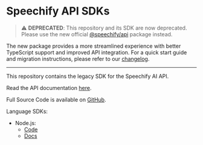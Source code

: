 # Speechify API SDKs

> ⚠️ **DEPRECATED**: This repository and its SDK are now deprecated. Please use the new official [@speechify/api](https://www.npmjs.com/package/@speechify/api) package instead.

The new package provides a more streamlined experience with better TypeScript support and improved API integration. For a quick start guide and migration instructions, please refer to our [changelog](https://docs.sws.speechify.com/changelog/2025/4/25).

---

This repository contains the legacy SDK for the Speechify AI API.

Read the API documentation [here](https://docs.sws.speechify.com/docs/overview).

Full Source Code is available on [GitHub](https://github.com/SpeechifyInc/speechify-api-sdks).

Language SDKs:

- Node.js:
  - [Code](https://github.com/SpeechifyInc/speechify-api-sdks/tree/main/nodejs)
  - [Docs](https://speechifyinc.github.io/speechify-api-sdks/nodejs/index.html)


